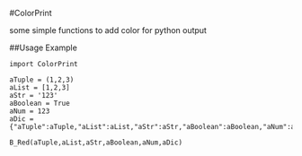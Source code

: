 #ColorPrint

some simple functions to add color for python output

##Usage Example

    import ColorPrint
    
    aTuple = (1,2,3)
    aList = [1,2,3]
    aStr = '123'
    aBoolean = True
    aNum = 123
    aDic = {"aTuple":aTuple,"aList":aList,"aStr":aStr,"aBoolean":aBoolean,"aNum":aNum}
    
    B_Red(aTuple,aList,aStr,aBoolean,aNum,aDic)
